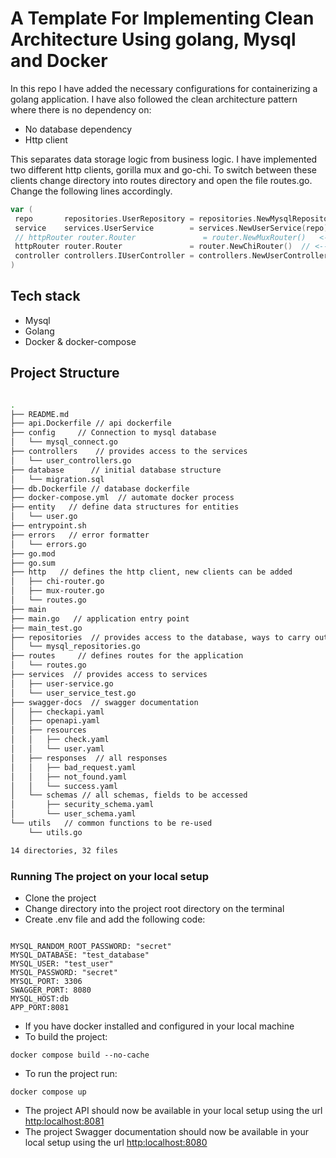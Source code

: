 # A Template For Implementing Clean Architecture Using golang, Mysql and  Docker

In this repo I have added the necessary configurations for containerizing a golang application.
I have also followed the clean architecture pattern where there is no dependency on:

- No database dependency
- Http client

This separates data storage logic from business logic.
I have implemented two different http clients, gorilla mux and go-chi.
To switch between these clients change directory into routes directory and open the file routes.go.
Change the following lines accordingly.

``` go
var (
 repo       repositories.UserRepository = repositories.NewMysqlRepository()
 service    services.UserService        = services.NewUserService(repo)
 // httpRouter router.Router               = router.NewMuxRouter()   <---- change this
 httpRouter router.Router               = router.NewChiRouter()  // <--- to this
 controller controllers.IUserController = controllers.NewUserController(service)
)

```

## Tech stack

- Mysql
- Golang
- Docker & docker-compose

## Project Structure

``` bash

.
├── README.md
├── api.Dockerfile // api dockerfile
├── config     // Connection to mysql database
│   └── mysql_connect.go
├── controllers    // provides access to the services
│   └── user_controllers.go
├── database      // initial database structure
│   └── migration.sql
├── db.Dockerfile // database dockerfile
├── docker-compose.yml  // automate docker process
├── entity   // define data structures for entities
│   └── user.go
├── entrypoint.sh   
├── errors   // error formatter 
│   └── errors.go
├── go.mod
├── go.sum
├── http   // defines the http client, new clients can be added
│   ├── chi-router.go
│   ├── mux-router.go
│   └── routes.go
├── main
├── main.go   // application entry point
├── main_test.go
├── repositories  // provides access to the database, ways to carry out CRUD operations
│   └── mysql_repositories.go
├── routes     // defines routes for the application
│   └── routes.go
├── services  // provides access to services 
│   ├── user-service.go
│   └── user_service_test.go
├── swagger-docs  // swagger documentation
│   ├── checkapi.yaml
│   ├── openapi.yaml
│   ├── resources
│   │   ├── check.yaml
│   │   └── user.yaml
│   ├── responses  // all responses
│   │   ├── bad_request.yaml
│   │   ├── not_found.yaml
│   │   └── success.yaml
│   └── schemas // all schemas, fields to be accessed 
│       ├── security_schema.yaml
│       └── user_schema.yaml
└── utils   // common functions to be re-used
    └── utils.go

14 directories, 32 files
```

### Running The project on your local setup

- Clone the project
- Change directory into the project root directory on the terminal
- Create .env file and add the following code:

```.env

MYSQL_RANDOM_ROOT_PASSWORD: "secret"
MYSQL_DATABASE: "test_database"
MYSQL_USER: "test_user"
MYSQL_PASSWORD: "secret"
MYSQL_PORT: 3306
SWAGGER_PORT: 8080
MYSQL_HOST:db
APP_PORT:8081

```

- If you have docker installed and configured in your local machine
- To build the project:

 ```.env
docker compose build --no-cache
 ```

- To run the project run:

```.env
docker compose up
 ```

- The project API should now be available in your local setup using the url [http:localhost:8081](http:localhost:8081)
- The project Swagger documentation should now be available in your local setup using the url [http:localhost:8080](http:localhost:8080)
